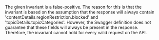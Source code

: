 The given invariant is a false-positive. The reason for this is that the invariant is based on the assumption that the response will always contain 'contentDetails.regionRestriction.blocked' and 'topicDetails.topicCategories'. However, the Swagger definition does not guarantee that these fields will always be present in the response. Therefore, the invariant cannot hold for every valid request on the API.
